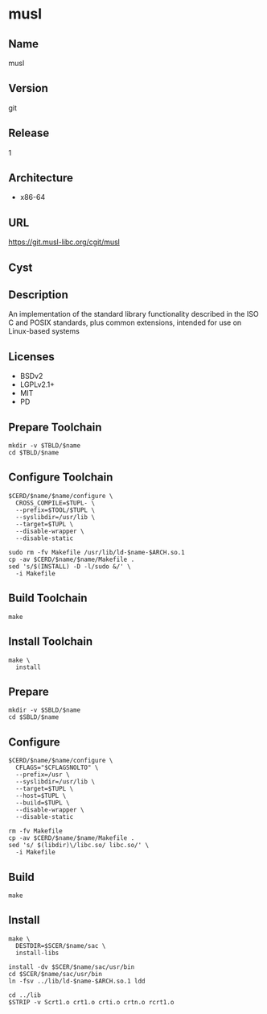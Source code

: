 # musl

## Name
musl

## Version
git

## Release
1

## Architecture
* x86-64

## URL
https://git.musl-libc.org/cgit/musl

## Cyst

## Description
An implementation of the standard library functionality described in the ISO C
and POSIX standards, plus common extensions, intended for use on Linux-based
systems

## Licenses
* BSDv2
* LGPLv2.1+
* MIT
* PD

## Prepare Toolchain
```shell
mkdir -v $TBLD/$name
cd $TBLD/$name
```

## Configure Toolchain
```shell
$CERD/$name/$name/configure \
  CROSS_COMPILE=$TUPL- \
  --prefix=$TOOL/$TUPL \
  --syslibdir=/usr/lib \
  --target=$TUPL \
  --disable-wrapper \
  --disable-static
```

```shell
sudo rm -fv Makefile /usr/lib/ld-$name-$ARCH.so.1
cp -av $CERD/$name/$name/Makefile .
sed 's/$(INSTALL) -D -l/sudo &/' \
  -i Makefile
```

## Build Toolchain
```shell
make
```

## Install Toolchain
```shell
make \
  install
```

## Prepare
```shell
mkdir -v $SBLD/$name
cd $SBLD/$name
```

## Configure
```shell
$CERD/$name/$name/configure \
  CFLAGS="$CFLAGSNOLTO" \
  --prefix=/usr \
  --syslibdir=/usr/lib \
  --target=$TUPL \
  --host=$TUPL \
  --build=$TUPL \
  --disable-wrapper \
  --disable-static
```

```shell
rm -fv Makefile
cp -av $CERD/$name/$name/Makefile .
sed 's/ $(libdir)\/libc.so/ libc.so/' \
  -i Makefile
```

## Build
```shell
make
```

## Install
```shell
make \
  DESTDIR=$SCER/$name/sac \
  install-libs
```

```shell
install -dv $SCER/$name/sac/usr/bin
cd $SCER/$name/sac/usr/bin
ln -fsv ../lib/ld-$name-$ARCH.so.1 ldd
```

```shell
cd ../lib
$STRIP -v Scrt1.o crt1.o crti.o crtn.o rcrt1.o
```
